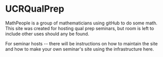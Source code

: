 # UCRQualPrep
MathPeople is a group of mathematicians using gitHub to do some math. This site was created for hosting qual prep seminars, but room is left to include other uses should any be found.

For seminar hosts -- there will be instructions on how to maintain the site and how to make your own seminar's site using the infrastructure here.
